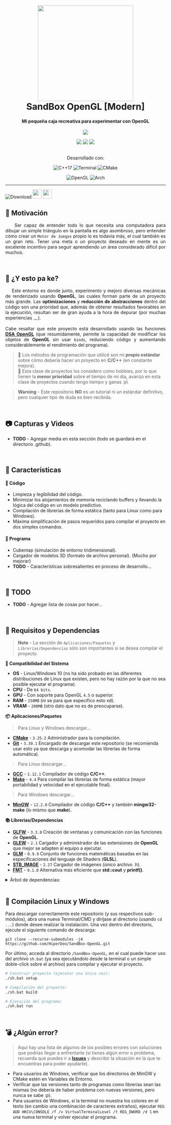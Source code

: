 <!--
=====> ENCABEZADO <=====
-->
<div align="center">
    <h1>
        <img src="https://avatars.githubusercontent.com/u/47906376?v=4" width="300">
        <br>SandBox OpenGL [Modern]
    </h1>
    <h4>Mi pequeña caja recreativa para experimentar con OpenGL</h4>

[![](https://dcbadge.vercel.app/api/server/VA5ENPXWPJ)](https://discord.gg/VA5ENPXWPJ)

[![](https://img.shields.io/github/repo-size/HiperDoo/SandBox-OpenGL?style=for-the-badge&logo=Github&color=green)](https://github.com/HiperDoo/SandBox-OpenGL/releases)
[![](https://img.shields.io/github/last-commit/HiperDoo/SandBox-OpenGL?style=for-the-badge&logo=Github&color=19A1CA)](https://github.com/HiperDoo/SandBox-OpenGL)
[![](https://img.shields.io/github/stars/HiperDoo/SandBox-OpenGL?style=for-the-badge&logo=Github&color=yellow)](https://github.com/HiperDoo/SandBox-OpenGL/stargazers)
    <br><br><p>Desarrollado con:</p>

![C++17](https://img.shields.io/badge/C++17-%2300599C.svg?style=for-the-badge&logo=c%2B%2B&logoColor=white)
![Terminal](https://img.shields.io/badge/GCC%2012.2.1-%234D4D4D.svg?style=for-the-badge&logo=windows-terminal&logoColor=white)
![CMake](https://img.shields.io/badge/CMake%203.25.2-%23008FBA.svg?style=for-the-badge&logo=cmake&logoColor=white)

![OpenGL](https://img.shields.io/badge/OpenGL%204.5-%23FFFFFF.svg?style=for-the-badge&logo=opengl)
![Arch](https://img.shields.io/badge/Arch%20Linux-1793D1?logo=arch-linux&logoColor=fff&style=for-the-badge)
</div>

<!--
=====> CUERPO <=====
-->

---
![Download](https://img.shields.io/badge/Descargar%20x64-0.0.1-%234ea94b.svg?style=for-the-badge)
<img src="https://github.com/HiperDoo/media/blob/main/icons/w10.png" width="28">
<img src="https://github.com/HiperDoo/media/blob/main/icons/linux.png" width="28">
<br>

## 🌟 Motivación
<p align="justify">
    &nbsp;&nbsp;&nbsp;&nbsp;Ser capaz de entender todo lo que necesita una computadora para dibujar un simple triángulo en la pantalla es algo asombroso, pero entender cómo crear un <code>Motor de Juegos</code> propio lo es todavía más, el cual también es un gran reto. Tener una meta o un proyecto deseado en mente es un excelente incentivo para seguir aprendiendo un área considerado difícil por muchos.
</p>
<br>

## 🧩 ¿Y esto pa ke?
<p align="justify">
    &nbsp;&nbsp;&nbsp;&nbsp;Este entorno es donde junto, experimento y mejoro diversas mecánicas de renderizado usando <strong>OpenGL</strong>, las cuales forman parte de un proyecto más grande. Las <strong>optimizaciones</strong> y <strong>reducción de abstracciones</strong> dentro del código son una prioridad que, además de obtener resultados favorables en la ejecución, resultan ser de gran ayuda a la hora de depurar (por muchas experiencias ._.).
    <br><br>Cabe resaltar que este proyecto está desarrollado usando las funciones <a href="https://www.khronos.org/opengl/wiki/Direct_State_Access#:~:text=Direct%20State%20Access%20(DSA)%20is,all%20parts%20of%20an%20application."><strong>DSA OpenGL</strong></a> (que resumidamente, permite la capacidad de modificar los objetos de <strong>OpenGL</strong> sin usar <code>binds</code>, reduciendo código y aumentando considerablemente el rendimiento del programa).
</p>

> 📌 Los métodos de programación que utilicé son mi **propio estándar** sobre cómo debería hacer un proyecto en **C/C++** (en constante mejora).\
📌 Esta clase de proyectos los considero como hobbies, por lo que tienen la **menor prioridad** sobre el tiempo de mi día, avanzo en esta clase de proyectos cuando tengo tiempo y ganas :p\

> **Warning** - Este repositorio **NO** es un tutorial ni un estándar definitivo, pero cualquier tipo de duda es bien recibida.

<br>

## 📷 Capturas y Videos
* **TODO** - Agregar media en esta sección (todo se guardará en el directorio .github).

<br>

## 🏅 Características
#### 🔶 Código
* Limpieza y legibilidad del código.
* Minimizar los alojamientos de memoria reciclando buffers y llevando la lógica del código en un modelo predictivo.
* Compilación de librerías de forma estática (tanto para Linux como para Windows).
* Máxima simplificación de pasos requeridos para compilar el proyecto en dos simples comandos.
#### 🔶 Programa
* Cubemap (simulación de entorno tridimensional).
* Cargador de modelos 3D (formato de archivo personal). {Mucho por mejorar}
* **TODO** - Características sobresalientes en proceso de desarrollo...

<br>

## 📜 TODO
* **TODO** - Agregar lista de cosas por hacer...

<br>

## 🧰 Requisitos y Dependencias
> **Note** - La sección de `Aplicaciones/Paquetes` y `Librerías/Dependencias` sólo son importantes si se desea compilar el proyecto.

**🔩 Compatibilidad del Sistema**
* **OS** - Linux/Windows 10 (no ha sido probado en las diferentes distribuciones de Linux que existen, pero no hay razón por la que no sea posible ejecutar el programa).
* **CPU** - De `64 bits`.
* **GPU** - Con soporte para OpenGL `4.5` o superior.
* **RAM** - `250MB` (ni se para que especifico esto xd).
* **VRAM** - `200MB` (otro dato que no es de preocuparse).

**📦 Aplicaciones/Paquetes**
> Para Linux y Windows descargar...
* **[CMake](https://cmake.org/download/)** - `3.25.2` Administrador para la compilación.
* **[Git](https://git-scm.com/downloads)** - `3.39.1` Encargado de descargar este repositorio (se recomienda usar esto ya que descarga y acomodar las librerías de forma automática).
> Para Linux descargar...
* **[GCC](https://www.geeksforgeeks.org/how-to-install-gcc-compiler-on-linux/)** - `1.12.1` Compilador de código **C/C++**.
* **[Make](https://www.geeksforgeeks.org/how-to-install-make-on-ubuntu/)** - `4.4` Para compilar las librerías de forma estática (mayor portabilidad y velocidad en el ejecutable final).
> Para Windows descargar...
* **[MinGW](https://github.com/niXman/mingw-builds-binaries/releases)** - `12.2.0` Compilador de código **C/C++** y también **mingw32-make** (lo mismo que **make**).

**📚 Librerías/Dependencias**
* **[GLFW](https://github.com/glfw/glfw)** - `3.3.8` Creación de ventanas y comunicación con las funciones de **OpenGL**.
* **[GLEW](https://github.com/Perlmint/glew-cmake/)** - `2.1` Cargador y administrador de las extensiones de **OpenGL** que mejor se adapten al equipo a ejecutar.
* **[GLM](https://github.com/g-truc/glm)** - `0.9.9` Conjunto de funciones matemáticas basadas en las especificaciones del lenguaje de Shaders (**GLSL**).
* **[STB_IMAGE](https://github.com/nothings/stb/blob/master/stb_image.h)** - `2.27` Cargador de imágenes (único archivo .h).
* **[FMT](https://github.com/fmtlib/fmt)** - `9.1.0` Alternativa más eficiente que **std::cout** y **printf()**.

<details>
<summary>Árbol de dependencias:</summary>

> Para que las dependencias (librerías) sean visibles por CMake, es necesario ordenarlas dentro de la carpeta `/SandBox-OpenGL/dep` de la siguiente manera (solamente en caso de **NO** haberse usado `Git`, sino una instalación y descarga completamente manual):
> ```
> $ SandBox-OpenGL
> ├── .github
> ├── dep
> │   ├── fmt
> |   |   ├── include/*.h
> |   |   ├── src/*.cc
> |   |   └── CMakeLists.txt
> │   ├── glew
> |   |   ├── build
> |   |   ├── include/GL/*.h
> |   |   └── src/*.c
> |   ├── glfw
> |   |   ├── include/*.h
> |   |   └── src/*.c & *.h
> |   ├── glm
> |   |   ├── glm
> |   |   |  ├── directorios...
> |   |   |  ├── CMakeLists.txt
> |   |   |  └── /*.hpp
> |   |   └── CMakeLists.txt
> │   └── stb
> |   |   └── stb_image.h
> ├── include
> ├── Release
> ├── src
> ├── .gitignore
> ├── .gitmodules
> ├── CMakeLists.txt
> └── README.md
> ```
</details>

<br>

<!-- REG ADD HKCU\CONSOLE /f /v VirtualTerminalLevel /t REG_DWORD /d 1 -->
## 🔨 Compilación Linux y Windows
Para descargar correctamente este repositorio (y sus respectivos sub-módulos), abra una nueva Terminal/CMD y diríjase al directorio (usando `cd ...`) donde desee realizar la instalación.
Una vez dentro del directorio, ejecute el siguiente comando de descarga:

`git clone --recurse-submodules -j4 https://github.com/HiperDoo/SandBox-OpenGL.git`

Por último, acceda al directorio `/SandBox-OpenGL`, en el cual puede hacer uso del archivo `sh.bat` (ya sea ejecutándolo desde la terminal o un simple doble-click sobre el archivo) para compilar y ejecutar el proyecto.
```bash
# Construir proyecto (ejecutar una única vez):
./sh.bat setup

# Compilación del proyecto:
./sh.bat build

# Ejecución del programa:
./sh.bat run
```
<br>

## 💣 ¿Algún error?
> Aquí hay una lista de algunos de los posibles errores con soluciones que podrías llegar a enfrentarte (si tienes algún error o problema, recuerda que puedes ir a **[Issues](https://github.com/HiperDoo/SandBox-OpenGL/issues)** y describir la situación en la que te encuentras para poder ayudarte).
* Para usuarios de Windows, verificar que los directorios de MinGW y CMake estén en Variables de Entorno.
* Verificar que las versiones tanto de programas como librerías sean las mismas (no debería de haber problema con nuevas versiones, pero nunca se sabe :p).
* Para usuarios de Windows, si la terminal no muestra los colores en el texto (en cambio una combinación de caracteres extraños), ejecutar `REG ADD HKCU\CONSOLE /f /v VirtualTerminalLevel /t REG_DWORD /d 1` en una nueva terminal y volver ejecutar el programa.